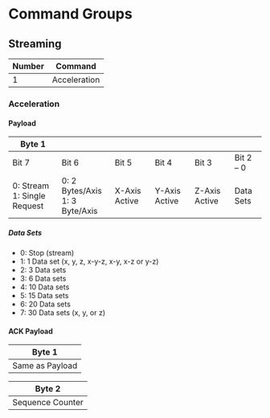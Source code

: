 # Command Groups

## Streaming

| Number | Command      |
| ------ | ------------ |
| 1      | Acceleration |

### Acceleration

#### Payload

| Byte 1                             |                                       |               |               |               |           |
| ---------------------------------- | ------------------------------------- | ------------- | ------------- | ------------- | --------- |
| Bit 7                              | Bit 6                                 | Bit 5         | Bit 4         | Bit 3         | Bit 2 – 0 |
| 0: Stream <br /> 1: Single Request | 0: 2 Bytes/Axis <br /> 1: 3 Byte/Axis | X-Axis Active | Y-Axis Active | Z-Axis Active | Data Sets |

##### Data Sets

- 0: Stop (stream)
- 1: 1 Data set (x, y, z, x-y-z, x-y, x-z or y-z)
- 2: 3 Data sets
- 3: 6 Data sets
- 4: 10 Data sets
- 5: 15 Data sets
- 6: 20 Data sets
- 7: 30 Data sets (x, y, or z)

#### ACK Payload

| Byte 1          |
| --------------- |
| Same as Payload |

| Byte 2           |
| ---------------- |
| Sequence Counter |
